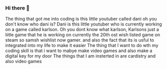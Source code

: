 ### Hi there 👋
The thing that got me into coding is this little youtuber called dani oh you don't know who dani is? Dani is this little youtuber who is currently working on a game called karlson. Oh you dont know what karlson, Karlsons just a liitle game that he is working on currently the 20th ost wish listed game on steam so samsh wishlist now gamer. and also the fact that its is usful to integrated into my life to make it easier 
The thing that I want to do wth my coding skill is that i want to mabye make video games and also make a digital key for my door
The things that I am insterted in are cardistry and also video games 
